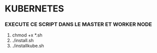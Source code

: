 # KUBERNETES

### EXECUTE CE SCRIPT DANS LE MASTER ET WORKER NODE
1. chmod +x *.sh
2. ./install.sh
3. ./installkube.sh
